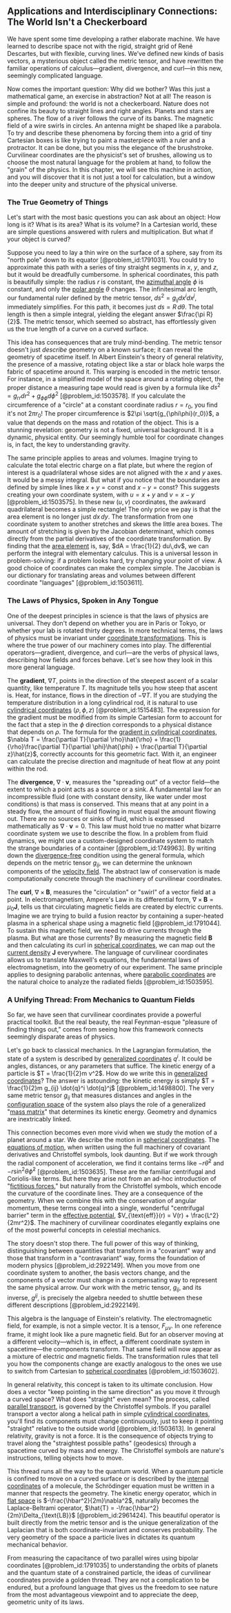 ## Applications and Interdisciplinary Connections: The World Isn't a Checkerboard

We have spent some time developing a rather elaborate machine. We have learned to describe space not with the rigid, straight grid of René Descartes, but with flexible, curving lines. We’ve defined new kinds of basis vectors, a mysterious object called the metric tensor, and have rewritten the familiar operations of calculus—gradient, divergence, and curl—in this new, seemingly complicated language.

Now comes the important question: Why did we bother? Was this just a mathematical game, an exercise in abstraction? Not at all! The reason is simple and profound: the world is not a checkerboard. Nature does not confine its beauty to straight lines and right angles. Planets and stars are spheres. The flow of a river follows the curve of its banks. The magnetic field of a wire swirls in circles. An antenna might be shaped like a parabola. To try and describe these phenomena by forcing them into a grid of tiny Cartesian boxes is like trying to paint a masterpiece with a ruler and a protractor. It can be done, but you miss the elegance of the brushstroke. Curvilinear coordinates are the physicist's set of brushes, allowing us to choose the most natural language for the problem at hand, to follow the "grain" of the physics. In this chapter, we will see this machine in action, and you will discover that it is not just a tool for calculation, but a window into the deeper unity and structure of the physical universe.

### The True Geometry of Things

Let's start with the most basic questions you can ask about an object: How long is it? What is its area? What is its volume? In a Cartesian world, these are simple questions answered with rulers and multiplication. But what if your object is curved?

Suppose you need to lay a thin wire on the surface of a sphere, say from its "north pole" down to its equator [@problem_id:1791031]. You could try to approximate this path with a series of tiny straight segments in $x$, $y$, and $z$, but it would be dreadfully cumbersome. In spherical coordinates, this path is beautifully simple: the radius $r$ is constant, the [azimuthal angle](@article_id:163517) $\phi$ is constant, and only the [polar angle](@article_id:175188) $\theta$ changes. The infinitesimal arc length, our fundamental ruler defined by the metric tensor, $ds^2 = g_{ij}dx^i dx^j$, immediately simplifies. For this path, it becomes just $ds = R\,d\theta$. The total length is then a simple integral, yielding the elegant answer $\frac{\pi R}{2}$. The metric tensor, which seemed so abstract, has effortlessly given us the true length of a curve on a curved surface.

This idea has consequences that are truly mind-bending. The metric tensor doesn't just *describe* geometry on a known surface; it can reveal the geometry of spacetime itself. In Albert Einstein's theory of general relativity, the presence of a massive, rotating object like a star or black hole warps the fabric of spacetime around it. This warping is encoded in the metric tensor. For instance, in a simplified model of the space around a rotating object, the proper distance a measuring tape would read is given by a formula like $ds^2 = g_{rr}dr^2 + g_{\phi\phi}d\phi^2$ [@problem_id:1503578]. If you calculate the circumference of a "circle" at a constant coordinate radius $r = r_0$, you find it's not $2\pi r_0$! The proper circumference is $2\pi \sqrt{g_{\phi\phi}(r_0)}$, a value that depends on the mass and rotation of the object. This is a stunning revelation: geometry is not a fixed, universal background. It is a dynamic, physical entity. Our seemingly humble tool for coordinate changes is, in fact, the key to understanding gravity.

The same principle applies to areas and volumes. Imagine trying to calculate the total electric charge on a flat plate, but where the region of interest is a quadrilateral whose sides are not aligned with the $x$ and $y$ axes. It would be a messy integral. But what if you notice that the boundaries are defined by simple lines like $x+y = \text{const}$ and $x-y=\text{const}$? This suggests creating your own coordinate system, with $u=x+y$ and $v=x-y$ [@problem_id:1503575]. In these new $(u,v)$ coordinates, the awkward quadrilateral becomes a simple rectangle! The only price we pay is that the area element is no longer just $dx\,dy$. The transformation from one coordinate system to another stretches and skews the little area boxes. The amount of stretching is given by the Jacobian determinant, which comes directly from the partial derivatives of the coordinate transformation. By finding that the [area element](@article_id:196673) is, say, $dA = \frac{1}{2} du\,dv$, we can perform the integral with elementary calculus. This is a universal lesson in problem-solving: if a problem looks hard, try changing your point of view. A good choice of coordinates can make the complex simple. The Jacobian is our dictionary for translating areas and volumes between different coordinate "languages" [@problem_id:1503611].

### The Laws of Physics, Spoken in Any Tongue

One of the deepest principles in science is that the laws of physics are universal. They don't depend on whether you are in Paris or Tokyo, or whether your lab is rotated thirty degrees. In more technical terms, the laws of physics must be invariant under [coordinate transformations](@article_id:172233). This is where the true power of our machinery comes into play. The differential operators—gradient, divergence, and curl—are the verbs of physical laws, describing how fields and forces behave. Let's see how they look in this more general language.

The **gradient**, $\nabla T$, points in the direction of the steepest ascent of a scalar quantity, like temperature $T$. Its magnitude tells you how steep that ascent is. Heat, for instance, flows in the direction of $-\nabla T$. If you are studying the temperature distribution in a long cylindrical rod, it is natural to use [cylindrical coordinates](@article_id:271151) $(\rho, \phi, z)$ [@problem_id:1515483]. The expression for the gradient must be modified from its simple Cartesian form to account for the fact that a step in the $\phi$ direction corresponds to a physical distance that depends on $\rho$. The formula for the [gradient in cylindrical coordinates](@article_id:273657), $\nabla T = \frac{\partial T}{\partial \rho}\hat{\rho} + \frac{1}{\rho}\frac{\partial T}{\partial \phi}\hat{\phi} + \frac{\partial T}{\partial z}\hat{z}$, correctly accounts for this geometric fact. With it, an engineer can calculate the precise direction and magnitude of heat flow at any point within the rod.

The **divergence**, $\nabla \cdot \mathbf{v}$, measures the "spreading out" of a vector field—the extent to which a point acts as a source or a sink. A fundamental law for an incompressible fluid (one with constant density, like water under most conditions) is that mass is conserved. This means that at any point in a steady flow, the amount of fluid flowing in must equal the amount flowing out. There are no sources or sinks of fluid, which is expressed mathematically as $\nabla \cdot \mathbf{v} = 0$. This law must hold true no matter what bizarre coordinate system we use to describe the flow. In a problem from fluid dynamics, we might use a custom-designed coordinate system to match the strange boundaries of a container [@problem_id:1749963]. By writing down the [divergence-free](@article_id:190497) condition using the general formula, which depends on the metric tensor $g_{ij}$, we can determine the unknown components of the [velocity field](@article_id:270967). The abstract law of conservation is made computationally concrete through the machinery of curvilinear coordinates.

The **curl**, $\nabla \times \mathbf{B}$, measures the "circulation" or "swirl" of a vector field at a point. In electromagnetism, Ampere's Law in its differential form, $\nabla \times \mathbf{B} = \mu_0 \mathbf{J}$, tells us that circulating magnetic fields are created by electric currents. Imagine we are trying to build a fusion reactor by containing a super-heated plasma in a spherical shape using a magnetic field [@problem_id:1791044]. To sustain this magnetic field, we need to drive currents through the plasma. But what are those currents? By measuring the magnetic field $\mathbf{B}$ and then calculating its curl in [spherical coordinates](@article_id:145560), we can map out the [current density](@article_id:190196) $\mathbf{J}$ everywhere. The language of curvilinear coordinates allows us to translate Maxwell's equations, the fundamental laws of electromagnetism, into the geometry of our experiment. The same principle applies to designing parabolic antennas, where [parabolic coordinates](@article_id:165810) are the natural choice to analyze the radiated fields [@problem_id:1503595].

### A Unifying Thread: From Mechanics to Quantum Fields

So far, we have seen that curvilinear coordinates provide a powerful practical toolkit. But the real beauty, the real Feynman-esque "pleasure of finding things out," comes from seeing how this framework connects seemingly disparate areas of physics.

Let's go back to classical mechanics. In the Lagrangian formulation, the state of a system is described by [generalized coordinates](@article_id:156082) $q^i$. It could be angles, distances, or any parameters that suffice. The kinetic energy of a particle is $T = \frac{1}{2}m v^2$. How do we write this in [generalized coordinates](@article_id:156082)? The answer is astounding: the kinetic energy is simply $T = \frac{1}{2}m g_{ij} \dot{q}^i \dot{q}^j$ [@problem_id:1498800]. The very same metric tensor $g_{ij}$ that measures distances and angles in the [configuration space](@article_id:149037) of the system also plays the role of a generalized "[mass matrix](@article_id:176599)" that determines its kinetic energy. Geometry and dynamics are inextricably linked.

This connection becomes even more vivid when we study the motion of a planet around a star. We describe the motion in [spherical coordinates](@article_id:145560). The [equations of motion](@article_id:170226), when written using the full machinery of covariant derivatives and Christoffel symbols, look daunting. But if we work through the radial component of acceleration, we find it contains terms like $-r\dot{\theta}^2$ and $-r\sin^2\theta\dot{\phi}^2$ [@problem_id:1503635]. These are the familiar centrifugal and Coriolis-like terms. But here they arise not from an ad-hoc introduction of "[fictitious forces](@article_id:164594)," but naturally from the Christoffel symbols, which encode the curvature of the coordinate lines. They are a consequence of the geometry. When we combine this with the conservation of angular momentum, these terms congeal into a single, wonderful "centrifugal barrier" term in the [effective potential](@article_id:142087), $V_{\text{eff}}(r) = V(r) + \frac{L^2}{2mr^2}$. The machinery of curvilinear coordinates elegantly explains one of the most powerful concepts in celestial mechanics.

The story doesn't stop there. The full power of this way of thinking, distinguishing between quantities that transform in a "covariant" way and those that transform in a "contravariant" way, forms the foundation of modern physics [@problem_id:2922149]. When you move from one coordinate system to another, the basis vectors change, and the components of a vector must change in a compensating way to represent the same physical arrow. Our work with the metric tensor, $g_{ij}$, and its inverse, $g^{ij}$, is precisely the algebra needed to shuttle between these different descriptions [@problem_id:2922149].

This algebra is the language of Einstein's relativity. The electromagnetic field, for example, is not a simple vector. It is a tensor, $F_{\mu\nu}$. In one reference frame, it might look like a pure magnetic field. But for an observer moving at a different velocity—which is, in effect, a different coordinate system in spacetime—the components transform. That same field will now appear as a mixture of electric *and* magnetic fields. The transformation rules that tell you how the components change are exactly analogous to the ones we use to switch from Cartesian to [spherical coordinates](@article_id:145560) [@problem_id:1503602].

In general relativity, this concept is taken to its ultimate conclusion. How does a vector "keep pointing in the same direction" as you move it through a curved space? What does "straight" even mean? The process, called [parallel transport](@article_id:160177), is governed by the Christoffel symbols. If you parallel transport a vector along a helical path in simple [cylindrical coordinates](@article_id:271151), you'll find its components must change continuously, just to keep it pointing "straight" relative to the outside world [@problem_id:1503613]. In general relativity, gravity is not a force. It is the consequence of objects trying to travel along the "straightest possible paths" (geodesics) through a spacetime curved by mass and energy. The Christoffel symbols are nature's instructions, telling objects how to move.

This thread runs all the way to the quantum world. When a quantum particle is confined to move on a curved surface or is described by the [internal coordinates](@article_id:169270) of a molecule, the Schrödinger equation must be written in a manner that respects the geometry. The kinetic energy operator, which in [flat space](@article_id:204124) is $-\frac{\hbar^2}{2m}\nabla^2$, naturally becomes the Laplace-Beltrami operator, $\hat{T} = -\frac{\hbar^2}{2m}\Delta_{\text{LB}}$ [@problem_id:2961424]. This beautiful operator is built directly from the metric tensor and is the unique generalization of the Laplacian that is both coordinate-invariant and conserves probability. The very geometry of the space a particle lives in dictates its quantum mechanical behavior.

From measuring the capacitance of two parallel wires using bipolar coordinates [@problem_id:1791035] to understanding the orbits of planets and the quantum state of a constrained particle, the ideas of curvilinear coordinates provide a golden thread. They are not a complication to be endured, but a profound language that gives us the freedom to see nature from the most advantageous viewpoint and to appreciate the deep, geometric unity of its laws.